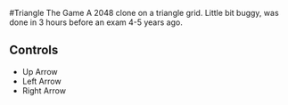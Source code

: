 #Triangle The Game
A 2048 clone on a triangle grid. Little bit buggy, was done in 3 hours before an exam 4-5 years ago.

## Controls
- Up Arrow
- Left Arrow
- Right Arrow
